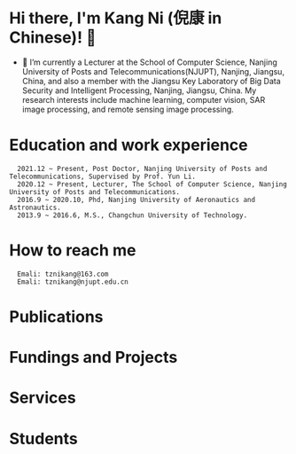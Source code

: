 # Hi there, I'm Kang Ni (倪康 in Chinese)!  👋


- 🔭 I’m currently a Lecturer at the School of Computer Science, Nanjing University of Posts and Telecommunications(NJUPT), Nanjing, Jiangsu, China, and also a member with the Jiangsu Key Laboratory of Big Data Security and Intelligent Processing, Nanjing, Jiangsu, China. My research interests include machine learning, computer vision, SAR image processing, and remote sensing image processing.




# **Education and work experience**
      2021.12 ~ Present, Post Doctor, Nanjing University of Posts and Telecommunications, Supervised by Prof. Yun Li. 
      2020.12 ~ Present, Lecturer, The School of Computer Science, Nanjing University of Posts and Telecommunications. 
      2016.9 ~ 2020.10, Phd, Nanjing University of Aeronautics and Astronautics. 
      2013.9 ~ 2016.6, M.S., Changchun University of Technology.
# **How to reach me**
      Emali: tznikang@163.com
      Emali: tznikang@njupt.edu.cn

# **Publications**


# **Fundings and Projects**

# **Services**

# **Students**

